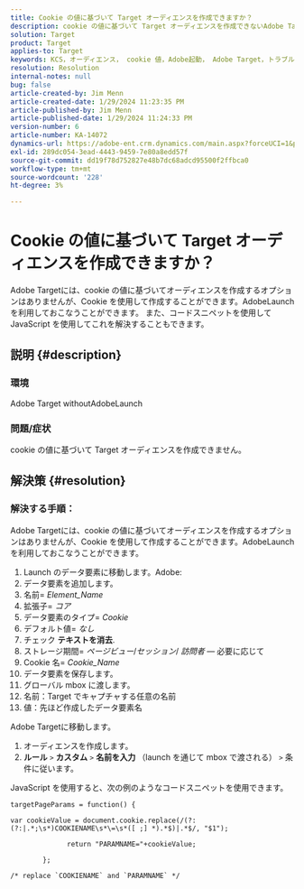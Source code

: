 ```yaml
---
title: Cookie の値に基づいて Target オーディエンスを作成できますか？
description: cookie の値に基づいて Target オーディエンスを作成できないAdobe Targetの問題を解決する方法について説明します。
solution: Target
product: Target
applies-to: Target
keywords: KCS，オーディエンス， cookie 値，Adobe起動， Adobe Target，トラブルシューティング，オプション， Javascript
resolution: Resolution
internal-notes: null
bug: false
article-created-by: Jim Menn
article-created-date: 1/29/2024 11:23:35 PM
article-published-by: Jim Menn
article-published-date: 1/29/2024 11:24:33 PM
version-number: 6
article-number: KA-14072
dynamics-url: https://adobe-ent.crm.dynamics.com/main.aspx?forceUCI=1&pagetype=entityrecord&etn=knowledgearticle&id=a193e566-fdbe-ee11-9079-6045bd006268
exl-id: 289dc054-3ead-4443-9459-7e80a8edd57f
source-git-commit: dd19f78d752827e48b7dc68adcd95500f2ffbca0
workflow-type: tm+mt
source-wordcount: '228'
ht-degree: 3%

---
```


# Cookie の値に基づいて Target オーディエンスを作成できますか？


Adobe Targetには、cookie の値に基づいてオーディエンスを作成するオプションはありませんが、Cookie を使用して作成することができます。AdobeLaunch を利用しておこなうことができます。 また、コードスニペットを使用して JavaScript を使用してこれを解決することもできます。

## 説明 {#description}




### 環境



Adobe Target withoutAdobeLaunch



### 問題/症状



cookie の値に基づいて Target オーディエンスを作成できません。


## 解決策 {#resolution}




### 解決する手順：

Adobe Targetには、cookie の値に基づいてオーディエンスを作成するオプションはありませんが、Cookie を使用して作成することができます。AdobeLaunch を利用しておこなうことができます。

1. Launch のデータ要素に移動します。Adobe:
2. データ要素を追加します。
3. 名前= *Element_Name*
4. 拡張子= *コア*
5. データ要素のタイプ= *Cookie*
6. デフォルト値= *なし*
7. チェック <b>テキストを消去</b>.
8. ストレージ期間= *ページビュー*/*セッション*/ *訪問者*  — 必要に応じて
9. Cookie 名= *Cookie_Name*
10. データ要素を保存します。
11. グローバル mbox に渡します。
12. 名前：Target でキャプチャする任意の名前
13. 値：先ほど作成したデータ要素名


Adobe Targetに移動します。

1. オーディエンスを作成します。
2. <b>ルール</b> `>`  <b>カスタム</b> `>`  <b>名前を入力</b> （launch を通じて mbox で渡される） `>`  条件に従います。




JavaScript を使用すると、次の例のようなコードスニペットを使用できます。


```
targetPageParams = function() {

var cookieValue = document.cookie.replace(/(?:(?:|.*;\s*)COOKIENAME\s*\=\s*([ ;] *).*$)|.*$/, "$1");

              return "PARAMNAME="+cookieValue;

        };

/* replace `COOKIENAME` and `PARAMNAME` */
```
